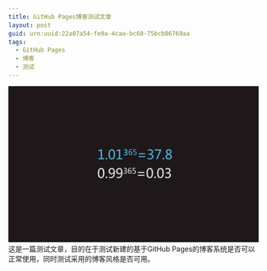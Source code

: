 ```yaml
---
title: GitHub Pages博客测试文章
layout: post
guid: urn:uuid:22a07a54-fe0a-4caa-bc60-75bcb06769aa
tags:
  - GitHub Pages
  - 博客
  - 测试
---
```


![](/media/files/2013/04/02/fighting.jpg "每天努力")
这是一篇测试文章，目的在于测试新建的基于GitHub Pages的博客系统是否可以正常使用，同时测试采用的博客风格是否可用。